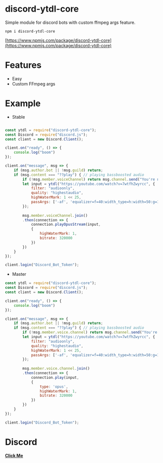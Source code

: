 discord-ytdl-core
=================
Simple module for discord bots with custom ffmpeg args feature.

```
npm i discord-ytdl-core
```

[https://www.npmjs.com/package/discord-ytdl-core](https://www.npmjs.com/package/discord-ytdl-core)

# Features
- Easy
- Custom FFmpeg args

# Example
- Stable

```js

const ytdl = require("discord-ytdl-core");
const Discord = require("discord.js");
const client = new Discord.Client();

client.on("ready", () => {
    console.log("boom")
});

client.on("message", msg => {
    if (msg.author.bot || !msg.guild) return;
    if (msg.content === "??play") { // playing bassboosted audio
        if (!msg.member.voiceChannel) return msg.channel.send("You're not in a voice channel?");
        let input = ytdl("https://youtube.com/watch?v=7wtfhZwyrcc", {
            filter: "audioonly",
            quality: "highestaudio",
            highWaterMark: 1 << 25,
            passArgs: ['-af', 'equalizer=f=40:width_type=h:width=50:g=10'] // custom ffmpeg args
        });
        
        msg.member.voiceChannel.join()
        .then(connection => {
            connection.playOpusStream(input,
            {
                highWaterMark: 1,
                bitrate: 320000
            })
        })
    }
});

client.login("Discord_Bot_Token");

```


- Master

```js
const ytdl = require("discord-ytdl-core");
const Discord = require("discord.js");
const client = new Discord.Client();

client.on("ready", () => {
    console.log("boom")
});

client.on("message", msg => {
    if (msg.author.bot || !msg.guild) return;
    if (msg.content === "??play") { // playing bassboosted audio
        if (!msg.member.voice.channel) return msg.channel.send("You're not in a voice channel?");
        let input = ytdl("https://youtube.com/watch?v=7wtfhZwyrcc", {
            filter: "audioonly",
            quality: "highestaudio",
            highWaterMark: 1 << 25,
            passArgs: ['-af', 'equalizer=f=40:width_type=h:width=50:g=10'] // custom ffmpeg args
        });
        
        msg.member.voice.channel.join()
        .then(connection => {
            connection.play(input,
            {
                type: 'opus',
                highWaterMark: 1,
                bitrate: 320000
            })
        })
    }
});

client.login("Discord_Bot_Token");

```


# Discord
**[Click Me](https://discord.gg/AHdaSqr)**
